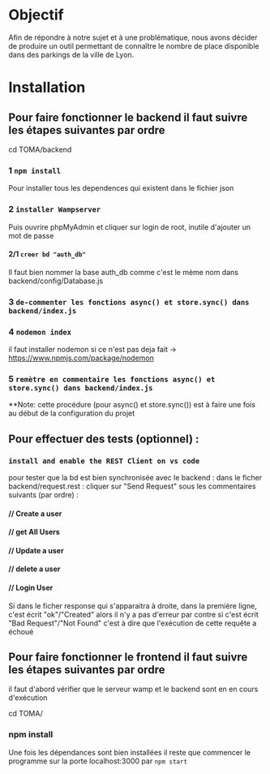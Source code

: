 # Objectif

Afin de répondre à notre sujet et à une problématique, nous avons décider de produire
un outil permettant de connaître le nombre de place disponible dans des parkings de la
ville de Lyon.

# Installation  

## Pour faire fonctionner le backend il faut suivre les étapes suivantes par ordre 

cd TOMA/backend

### 1 `npm install`

Pour installer tous les dependences qui existent dans le fichier json 

### 2 `installer Wampserver `

Puis ouvrire phpMyAdmin et cliquer sur login de root, inutile d'ajouter un mot de passe 

#### 2/1 `creer bd "auth_db"`

Il faut bien nommer la base auth_db comme c'est le mème nom dans backend/config/Database.js

### 3 `de-commenter les fonctions async() et store.sync() dans backend/index.js`

### 4 `nodemon index`
il faut installer nodemon si ce n'est pas deja fait -> https://www.npmjs.com/package/nodemon

### 5 `remètre en commentaire les fonctions async() et store.sync() dans backend/index.js`

**Note: cette procédure (pour async() et store.sync()) est à faire une fois au début de la configuration du projet 

## Pour effectuer des tests (optionnel) :
### `install and enable the REST Client on vs code` 
pour tester que la bd est bien synchronisée avec le backend : 
dans le ficher backend/request.rest : cliquer sur "Send Request" sous les commentaires suivants (par ordre) :
#### // Create a user
#### // get All Users
#### // Update a user
#### // delete a user
#### // Login User
Si dans le ficher response qui s'apparaitra à droite, dans la première ligne, c'est écrit "ok"/"Created" alors il n'y a pas d'erreur par contre si c'est écrit "Bad Request"/"Not Found" c'est à dire que l'exécution de cette requête a échoué



## Pour faire fonctionner le frontend il faut suivre les étapes suivantes par ordre
il faut d'abord vérifier que le serveur wamp et le backend sont en en cours d'exécution

cd TOMA/

### npm install 
Une fois les dépendances sont bien installées
il reste que commencer le programme sur la porte localhost:3000 par `npm start`

